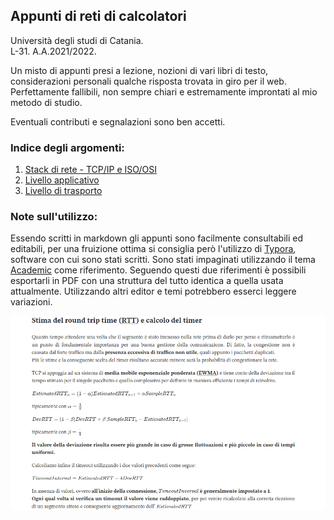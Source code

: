 ## Appunti di reti di calcolatori
Università degli studi di Catania.\
L-31. A.A.2021/2022.

Un misto di appunti presi a lezione, nozioni di vari libri di testo, considerazioni personali qualche risposta trovata in giro per il web.\
Perfettamente fallibili, non sempre chiari e estremamente improntati al mio metodo di studio.

Eventuali contributi e segnalazioni sono ben accetti.

### Indice degli argomenti:

1. [Stack di rete - TCP/IP e ISO/OSI](stacks.md)
2. [Livello applicativo](applicativo.md)
3. [Livello di trasporto](trasporto.md)

### Note sull'utilizzo:

Essendo scritti in markdown gli appunti sono facilmente consultabili ed editabili, per una fruizione ottima si consiglia però l'utilizzo di [Typora](https://typora.io/), software con cui sono stati scritti. Sono stati impaginati utilizzando il tema [Academic](https://theme.typora.io/theme/Academic/) come riferimento. Seguendo questi due riferimenti è possibili esportarli in PDF con una struttura del tutto identica a quella usata attualmente. Utilizzando altri editor e temi potrebbero esserci leggere variazioni.



![preview](./img/preview.png)

